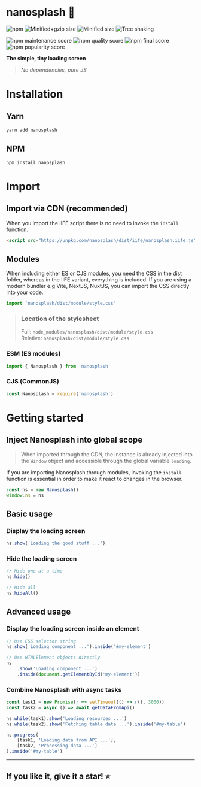 # nanosplash 🍩

![npm](https://img.shields.io/npm/v/nanosplash)
![Minified+gzip size](https://badgen.net/bundlephobia/minzip/nanosplash)
![Minified size](https://badgen.net/bundlephobia/dependency-count/nanosplash)
![Tree shaking](https://badgen.net/bundlephobia/tree-shaking/nanosplash)

![npm maintenance score](https://img.shields.io/npms-io/maintenance-score/nanosplash)
![npm quality score](https://img.shields.io/npms-io/quality-score/nanosplash)
![npm final score](https://img.shields.io/npms-io/final-score/nanosplash)
![npm popularity score](https://img.shields.io/npms-io/popularity-score/nanosplash)

<strong>The simple, tiny loading screen</strong>

> <em>No dependencies, pure JS</em>

# Installation

## Yarn

```bash
yarn add nanosplash
```

## NPM

```bash
npm install nanosplash
```

# Import

## Import via CDN (recommended)

When you import the IIFE script there is no need to invoke the `install` function.

```html
<script src="https://unpkg.com/nanosplash/dist/iife/nanosplash.iife.js">
```

## Modules

When including either ES or CJS modules, you need the CSS in the dist folder, whereas in the IIFE variant, everything is included. If you are using a modern bundler e.g Vite, NextJS, NuxtJS, you can import the CSS directly into your code.

```js
import 'nanosplash/dist/module/style.css'
```

> ### Location of the stylesheet
>
> Full: `node_modules/nanosplash/dist/module/style.css`<br>
> Relative: `nanosplash/dist/module/style.css`

### ESM (ES modules)

```js
import { Nanosplash } from 'nanosplash'
```

### CJS (CommonJS)

```js
const Nanosplash = require('nanosplash')
```

# Getting started

## Inject Nanosplash into global scope

> When imported through the CDN, the instance is already injected into the `Window` object and accessible through the global variable `loading`.

If you are importing Nanosplash through modules, invoking the `install` function is essential in order to make it react to changes in the browser.

```js
const ns = new Nanosplash()
window.ns = ns
```

## Basic usage

### Display the loading screen

```js
ns.show('Loading the good stuff ...')
```

### Hide the loading screen

```js
// Hide one at a time
ns.hide()

// Hide all
ns.hideAll()
```

## Advanced usage

### Display the loading screen inside an element

```js
// Use CSS selector string
ns.show('Loading component ...').inside('#my-element')

// Use HTMLElement objects directly
ns
	.show('Loading component ...')
	.inside(document.getElementById('my-element'))
```

### Combine Nanosplash with async tasks

```js
const task1 = new Promise(r => setTimeout(() => r(), 3000))
const task2 = async () => await getDataFromApi()

ns.while(task1).show('Loading resources ...')
ns.while(task2).show('Fetching table data ...').inside('#my-table')

ns.progress(
    [task1, 'Loading data from API ...'],
    [task2, 'Processing data ...']
).inside('#my-table')
```

<hr>

## If you like it, give it a star! ⭐️
